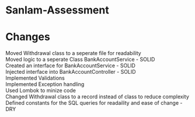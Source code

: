 # Sanlam-Assessment
# Changes
 Moved Withdrawal class to a seperate file for readability<BR/>
 Moved logic to a seperate Class BankAccountService - SOLID<BR/>
 Created an interface for BankAccountService - SOLID<BR/>
 Injected interface into BankAccountController - SOLID<BR/>
 Implemented Validations<BR/>
 Implemented Exception handling<BR/>
 Used Lombok to minize code<BR/>
 Changed Withdrawal class to a record instead of class to reduce complexity<BR/>
 Defined constants for the SQL queries for readaility and ease of change - DRY
